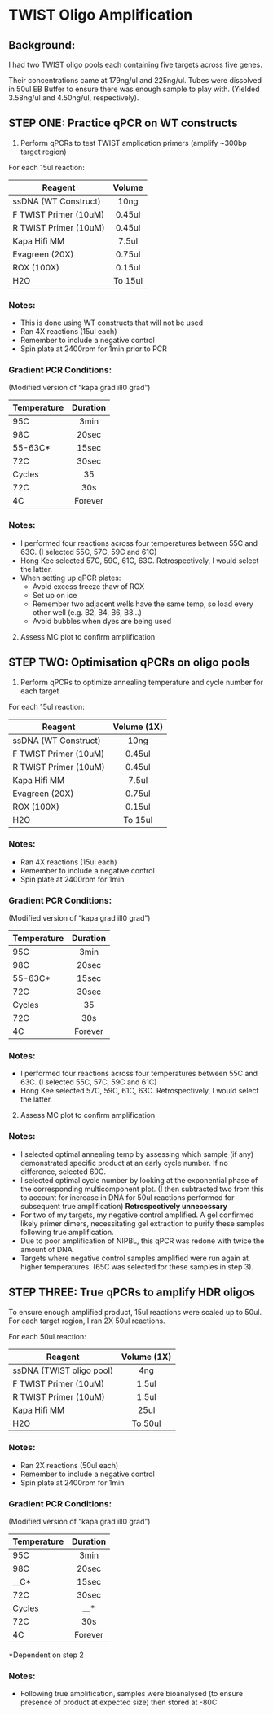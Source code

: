 # TWIST Oligo Amplification 

## Background:

I had two TWIST oligo pools each containing five targets across five genes. 

Their concentrations came at 179ng/ul and 225ng/ul. Tubes were dissolved in 50ul EB Buffer to ensure there was enough sample to play with. (Yielded 3.58ng/ul and 4.50ng/ul, respectively). 


## STEP ONE: Practice qPCR on WT constructs

1.	Perform qPCRs to test TWIST amplication primers (amplify ~300bp target region)

For each 15ul reaction:

| Reagent        | Volume           |
| ------------- |:-------------:|
| ssDNA (WT Construct)	|10ng |
| F TWIST Primer (10uM)|	0.45ul|
|R TWIST Primer (10uM)	|0.45ul|
|Kapa Hifi MM	|7.5ul|
|Evagreen (20X)|	0.75ul|
|ROX (100X)|	0.15ul |
|H2O |	To 15ul| 

### Notes:
* This is done using WT constructs that will not be used
* Ran 4X reactions (15ul each) 
* Remember to include a negative control
* Spin plate at 2400rpm for 1min prior to PCR

### Gradient PCR Conditions: 
(Modified version of “kapa grad ill0 grad”)

| Temperature       | Duration           |
| ------------- |:-------------:|
|95C|	3min|
|98C	|20sec|
|55-63C*|	15sec|
|72C |	30sec|
|Cycles |	35|
|72C |	30s|
|4C	|Forever|  

### Notes:
* I performed four reactions across four temperatures between 55C and 63C. (I selected 55C, 57C, 59C and 61C)
* Hong Kee selected 57C, 59C, 61C, 63C. Retrospectively, I would select the latter.
* When setting up qPCR plates:
    * Avoid excess freeze thaw of ROX
    * Set up on ice
    * Remember two adjacent wells have the same temp, so load every other well (e.g. B2, B4, B6, B8...)
    * Avoid bubbles when dyes are being used 

2. Assess MC plot to confirm amplification 

## STEP TWO: Optimisation qPCRs on oligo pools 

1.	Perform qPCRs to optimize annealing temperature and cycle number for each target

For each 15ul reaction:


| Reagent        | Volume (1X)         |
| ------------- |:-------------:|
|ssDNA (WT Construct)	|10ng|
|F TWIST Primer (10uM)	|0.45ul|
|R TWIST Primer (10uM)	|0.45ul|
|Kapa Hifi MM	|7.5ul|
|Evagreen (20X)	|0.75ul|
|ROX (100X)	|0.15ul |
|H2O |	To 15ul|

### Notes:
* Ran 4X reactions (15ul each)
* Remember to include a negative control
* Spin plate at 2400rpm for 1min

### Gradient PCR Conditions: 
(Modified version of “kapa grad ill0 grad”)

| Temperature       | Duration           |
| ------------- |:-------------:|
|95C|	3min|
|98C	|20sec|
|55-63C*|	15sec|
|72C |	30sec|
|Cycles |	35|
|72C |	30s|
|4C	|Forever|  

### Notes:
* I performed four reactions across four temperatures between 55C and 63C. (I selected 55C, 57C, 59C and 61C)
* Hong Kee selected 57C, 59C, 61C, 63C. Retrospectively, I would select the latter.

2. Assess MC plot to confirm amplification 

### Notes:
* I selected optimal annealing temp by assessing which sample (if any) demonstrated specific product at an early cycle number. If no difference, selected 60C.
* I selected optimal cycle number by looking at the exponential phase of the corresponding multicomponent plot. (I then subtracted two from this to account for increase in DNA for 50ul reactions performed for subsequent true amplification) **Retrospectively unnecessary**
* For two of my targets, my negative control amplified. A gel confirmed likely primer dimers, necessitating gel extraction to purify these samples following true amplification.
* Due to poor amplification of NIPBL, this qPCR was redone with twice the amount of DNA
* Targets where negative control samples amplified were run again at higher temperatures. (65C was selected for these samples in step 3). 


## STEP THREE: True qPCRs to amplify HDR oligos 

To ensure enough amplified product, 15ul reactions were scaled up to 50ul. For each target region, I ran 2X 50ul reactions. 

For each 50ul reaction:


| Reagent        | Volume    (1X)       |
| ------------- |:-------------:|
|ssDNA (TWIST oligo pool)	|4ng|
|F TWIST Primer (10uM)	|1.5ul|
|R TWIST Primer (10uM)	|1.5ul|
|Kapa Hifi MM	|25ul|
|H2O 	|To 50ul| 

### Notes:
* Ran 2X reactions (50ul each)
* Remember to include a negative control
* Spin plate at 2400rpm for 1min

### Gradient PCR Conditions: 
(Modified version of “kapa grad ill0 grad”)

| Temperature       | Duration           |
| ------------- |:-------------:|
|95C|	3min|
|98C	|20sec|
|__C*|	15sec|
|72C |	30sec|
|Cycles |	__*|
|72C |	30s|
|4C	|Forever|  

*Dependent on step 2

### Notes:
* Following true amplification, samples were bioanalysed (to ensure presence of product at expected size) then stored at -80C

